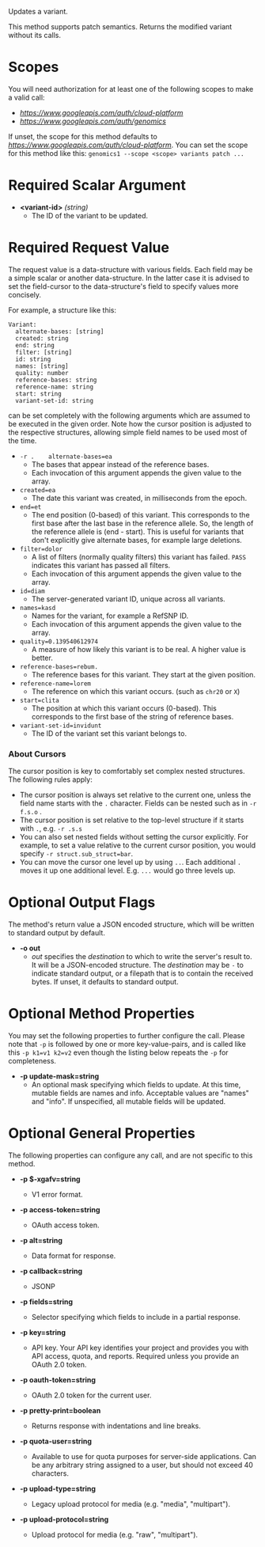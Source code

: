Updates a variant.

This method supports patch semantics. Returns the modified variant without
its calls.
# Scopes

You will need authorization for at least one of the following scopes to make a valid call:

* *https://www.googleapis.com/auth/cloud-platform*
* *https://www.googleapis.com/auth/genomics*

If unset, the scope for this method defaults to *https://www.googleapis.com/auth/cloud-platform*.
You can set the scope for this method like this: `genomics1 --scope <scope> variants patch ...`
# Required Scalar Argument
* **&lt;variant-id&gt;** *(string)*
    - The ID of the variant to be updated.
# Required Request Value

The request value is a data-structure with various fields. Each field may be a simple scalar or another data-structure.
In the latter case it is advised to set the field-cursor to the data-structure's field to specify values more concisely.

For example, a structure like this:
```
Variant:
  alternate-bases: [string]
  created: string
  end: string
  filter: [string]
  id: string
  names: [string]
  quality: number
  reference-bases: string
  reference-name: string
  start: string
  variant-set-id: string

```

can be set completely with the following arguments which are assumed to be executed in the given order. Note how the cursor position is adjusted to the respective structures, allowing simple field names to be used most of the time.

* `-r .    alternate-bases=ea`
    - The bases that appear instead of the reference bases.
    - Each invocation of this argument appends the given value to the array.
* `created=ea`
    - The date this variant was created, in milliseconds from the epoch.
* `end=et`
    - The end position (0-based) of this variant. This corresponds to the first
        base after the last base in the reference allele. So, the length of
        the reference allele is (end - start). This is useful for variants
        that don&#39;t explicitly give alternate bases, for example large deletions.
* `filter=dolor`
    - A list of filters (normally quality filters) this variant has failed.
        `PASS` indicates this variant has passed all filters.
    - Each invocation of this argument appends the given value to the array.
* `id=diam`
    - The server-generated variant ID, unique across all variants.
* `names=kasd`
    - Names for the variant, for example a RefSNP ID.
    - Each invocation of this argument appends the given value to the array.
* `quality=0.139540612974`
    - A measure of how likely this variant is to be real.
        A higher value is better.
* `reference-bases=rebum.`
    - The reference bases for this variant. They start at the given
        position.
* `reference-name=lorem`
    - The reference on which this variant occurs.
        (such as `chr20` or `X`)
* `start=clita`
    - The position at which this variant occurs (0-based).
        This corresponds to the first base of the string of reference bases.
* `variant-set-id=invidunt`
    - The ID of the variant set this variant belongs to.


### About Cursors

The cursor position is key to comfortably set complex nested structures. The following rules apply:

* The cursor position is always set relative to the current one, unless the field name starts with the `.` character. Fields can be nested such as in `-r f.s.o` .
* The cursor position is set relative to the top-level structure if it starts with `.`, e.g. `-r .s.s`
* You can also set nested fields without setting the cursor explicitly. For example, to set a value relative to the current cursor position, you would specify `-r struct.sub_struct=bar`.
* You can move the cursor one level up by using `..`. Each additional `.` moves it up one additional level. E.g. `...` would go three levels up.


# Optional Output Flags

The method's return value a JSON encoded structure, which will be written to standard output by default.

* **-o out**
    - *out* specifies the *destination* to which to write the server's result to.
      It will be a JSON-encoded structure.
      The *destination* may be `-` to indicate standard output, or a filepath that is to contain the received bytes.
      If unset, it defaults to standard output.
# Optional Method Properties

You may set the following properties to further configure the call. Please note that `-p` is followed by one 
or more key-value-pairs, and is called like this `-p k1=v1 k2=v2` even though the listing below repeats the
`-p` for completeness.

* **-p update-mask=string**
    - An optional mask specifying which fields to update. At this time, mutable
        fields are names and
        info. Acceptable values are &#34;names&#34; and
        &#34;info&#34;. If unspecified, all mutable fields will be updated.

# Optional General Properties

The following properties can configure any call, and are not specific to this method.

* **-p $-xgafv=string**
    - V1 error format.

* **-p access-token=string**
    - OAuth access token.

* **-p alt=string**
    - Data format for response.

* **-p callback=string**
    - JSONP

* **-p fields=string**
    - Selector specifying which fields to include in a partial response.

* **-p key=string**
    - API key. Your API key identifies your project and provides you with API access, quota, and reports. Required unless you provide an OAuth 2.0 token.

* **-p oauth-token=string**
    - OAuth 2.0 token for the current user.

* **-p pretty-print=boolean**
    - Returns response with indentations and line breaks.

* **-p quota-user=string**
    - Available to use for quota purposes for server-side applications. Can be any arbitrary string assigned to a user, but should not exceed 40 characters.

* **-p upload-type=string**
    - Legacy upload protocol for media (e.g. &#34;media&#34;, &#34;multipart&#34;).

* **-p upload-protocol=string**
    - Upload protocol for media (e.g. &#34;raw&#34;, &#34;multipart&#34;).
